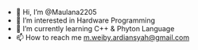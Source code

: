 - 👋 Hi, I’m @Maulana2205
- 👀 I’m interested in Hardware Programming
- 🌱 I’m currently learning C++ & Phyton Language
- 📫 How to reach me m.weiby.ardiansyah@gmail.com

<!---
Maulana2205/Maulana2205 is a ✨ special ✨ repository because its `README.md` (this file) appears on your GitHub profile.
You can click the Preview link to take a look at your changes.
--->
